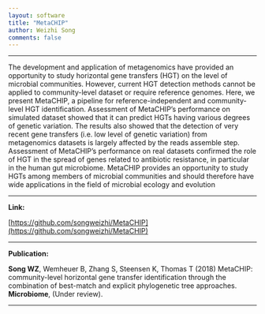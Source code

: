 ```yaml
---
layout: software
title: "MetaCHIP"
author: Weizhi Song
comments: false
---
```


___


The development and application of metagenomics have provided an opportunity to study horizontal gene transfers (HGT) on the level of microbial communities. However, current HGT detection methods cannot be applied to community-level dataset or require reference genomes. Here, we present MetaCHIP, a pipeline for reference-independent and community-level HGT identification. Assessment of MetaCHIP’s performance on simulated dataset showed that it can predict HGTs having various degrees of genetic variation. The results also showed that the detection of very recent gene transfers (i.e. low level of genetic variation) from metagenomics datasets is largely affected by the reads assemble step. Assessment of MetaCHIP’s performance on real datasets confirmed the role of HGT in the spread of genes related to antibiotic resistance, in particular in the human gut microbiome. MetaCHIP provides an opportunity to study HGTs among members of microbial communities and should therefore have wide applications in the field of microbial ecology and evolution

___

**Link:**

[https://github.com/songweizhi/MetaCHIP](https://github.com/songweizhi/MetaCHIP)

___

**Publication:**

**Song WZ**, Wemheuer B, Zhang S, Steensen K, Thomas T (2018) MetaCHIP: community-level horizontal gene transfer identification through the combination of best-match and explicit phylogenetic tree approaches. **Microbiome**, (Under review).

___
